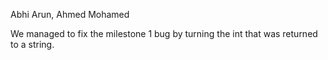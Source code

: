Abhi Arun, Ahmed Mohamed

We managed to fix the milestone 1  bug by turning the int that was returned to  a string. 
